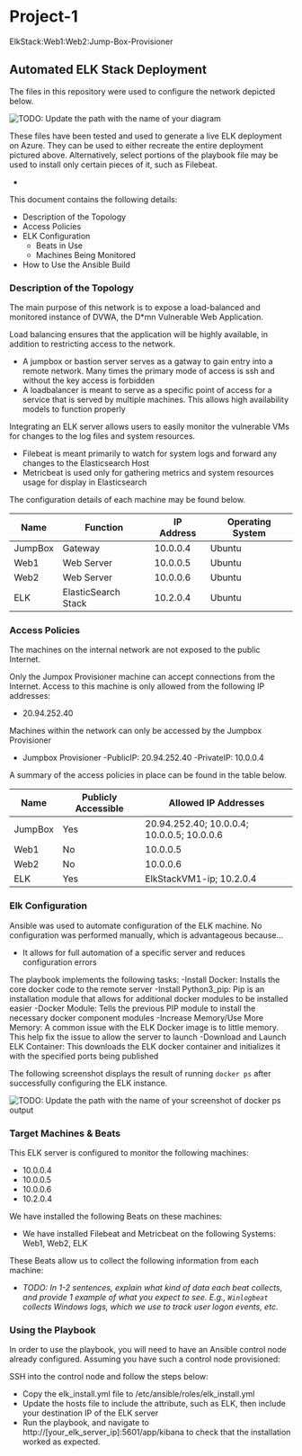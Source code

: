 # Project-1
ElkStack:Web1:Web2:Jump-Box-Provisioner
## Automated ELK Stack Deployment

The files in this repository were used to configure the network depicted below.

![TODO: Update the path with the name of your diagram](Images/diagram_filename.png)

These files have been tested and used to generate a live ELK deployment on Azure. They can be used to either recreate the entire deployment pictured above. Alternatively, select portions of the playbook file may be used to install only certain pieces of it, such as Filebeat.

  -

This document contains the following details:
- Description of the Topology
- Access Policies
- ELK Configuration
  - Beats in Use
  - Machines Being Monitored
- How to Use the Ansible Build


### Description of the Topology

The main purpose of this network is to expose a load-balanced and monitored instance of DVWA, the D*mn Vulnerable Web Application.

Load balancing ensures that the application will be highly available, in addition to restricting access to the network.

- A jumpbox or bastion server serves as a gatway to gain entry into a remote network. Many times the primary mode of access is ssh and without the key access is forbidden
- A loadbalancer is meant to serve as a specific point of access for a service that is served by multiple machines. This allows high availability models to function properly

Integrating an ELK server allows users to easily monitor the vulnerable VMs for changes to the log files and system resources.
- Filebeat is meant primarily to watch for system logs and forward any changes to the Elasticsearch Host
- Metricbeat is used only for gathering metrics and system resources usage for display in Elasticsearch

The configuration details of each machine may be found below.

| Name    | Function            | IP Address | Operating System |
|---------|---------------------|------------|------------------|
| JumpBox | Gateway             | 10.0.0.4   | Ubuntu           |
| Web1    | Web Server          | 10.0.0.5   | Ubuntu           |
| Web2    | Web Server          | 10.0.0.6   | Ubuntu           |
| ELK     | ElasticSearch Stack | 10.2.0.4   | Ubuntu           |

### Access Policies

The machines on the internal network are not exposed to the public Internet. 

Only the Jumpox Provisioner machine can accept connections from the Internet. Access to this machine is only allowed from the following IP addresses:
- 20.94.252.40

Machines within the network can only be accessed by the Jumpbox Provisioner
- Jumpbox Provisioner
    -PublicIP: 20.94.252.40
    -PrivateIP: 10.0.0.4

A summary of the access policies in place can be found in the table below.

| Name    | Publicly Accessible | Allowed IP Addresses                       |
|---------|---------------------|--------------------------------------------|
| JumpBox | Yes                 | 20.94.252.40; 10.0.0.4; 10.0.0.5; 10.0.0.6 |
| Web1    | No                  | 10.0.0.5                                   |
| Web2    | No                  | 10.0.0.6                                   |
| ELK     | Yes                 | ElkStackVM1-ip; 10.2.0.4                   |

### Elk Configuration

Ansible was used to automate configuration of the ELK machine. No configuration was performed manually, which is advantageous because...
- It allows for full automation of a specific server and reduces configuration errors

The playbook implements the following tasks:
  -Install Docker: Installs the core docker code to the remote server
  -Install Python3_pip: Pip is an installation module that allows for additional docker modules to be installed easier
  -Docker Module: Tells the previous PIP module to install the necessary docker component modules
  -Increase Memory/Use More Memory: A common issue with the ELK Docker image is to little memory. This help fix the issue to allow the server to launch
  -Download and Launch ELK Container: This downloads the ELK docker container and initializes it with the specified ports being published

The following screenshot displays the result of running `docker ps` after successfully configuring the ELK instance.

![TODO: Update the path with the name of your screenshot of docker ps output](Images/docker_ps_output.png)

### Target Machines & Beats
This ELK server is configured to monitor the following machines:
- 10.0.0.4
- 10.0.0.5
- 10.0.0.6
- 10.2.0.4

We have installed the following Beats on these machines:
- We have installed Filebeat and Metricbeat on the following Systems: Web1, Web2, ELK

These Beats allow us to collect the following information from each machine:
- _TODO: In 1-2 sentences, explain what kind of data each beat collects, and provide 1 example of what you expect to see. E.g., `Winlogbeat` collects Windows logs, which we use to track user logon events, etc._

### Using the Playbook
In order to use the playbook, you will need to have an Ansible control node already configured. Assuming you have such a control node provisioned: 

SSH into the control node and follow the steps below:
- Copy the elk_install.yml file to /etc/ansible/roles/elk_install.yml
- Update the hosts file to include the attribute, such as ELK, then include your destination IP of the ELK server
- Run the playbook, and navigate to http://[your_elk_server_ip]:5601/app/kibana to check that the installation worked as expected.
